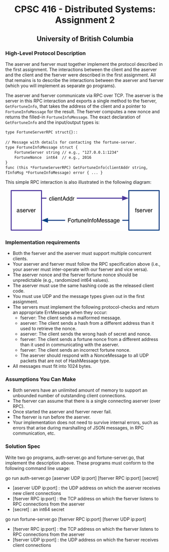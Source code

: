 <h1 align="center"> 
	CPSC 416 - Distributed Systems: Assignment 2
</h1>

<h2 align="center"> 
	University of British Columbia
</h2>



<h3>
	<b>High-Level Protocol Description</b>
</h3>

The aserver and fserver must together implement the protocol described in the first assignment.
The interactions between the client and the aserver and the client and the fserver were described 
in the first assignment. All that remains is to describe the interactions between the aserver and 
fserver (which you will implement as separate go programs).

The aserver and fserver communicate via RPC over TCP. The aserver is the server in this RPC interaction 
and exports a single method to the fserver, ``GetFortuneInfo``, that takes the address of the client and a 
pointer to ``FortuneInfoMessage`` for the result. The fserver computes a new nonce and returns the filled-in 
``FortuneInfoMessage``. The exact declaration of ``GetFortuneInfo`` and the input/output types is:


    type FortuneServerRPC struct{}::

    // Message with details for contacting the fortune-server.
    type FortuneInfoMessage struct {
    	FortuneServer string // e.g., "127.0.0.1:1234"
	    FortuneNonce  int64  // e.g., 2016
    }
	func (this *FortuneServerRPC) GetFortuneInfo(clientAddr string,	
	fInfoMsg *FortuneInfoMessage) error { ... } 


This simple RPC interaction is also illustrated in the following diagram:

<p align="center">
	<img alt="Space-Time Diagram" src="/assign2-servers-proto.jpg">
</p>





<h3>
	<b>Implementation requirements</b>
</h3>

 - Both the fserver and the aserver must support multiple concurrent clients.
 - Your aserver and fserver must follow the RPC specification above (i.e., your aserver must inter-operate with our fserver and vice versa).
 - The aserver nonce and the fserver fortune nonce should be unpredictable (e.g., randomized int64 values).
 - The aserver must use the same hashing code as the released client code.
 - You must use UDP and the message types given out in the first assignment.
 - The servers must implement the following protocol-checks and return an appropriate ErrMessage when they occur:
	- fserver: The client sends a malformed message.
	- aserver: The client sends a hash from a different address than it used to retrieve the nonce.
	- aserver: The client sends the wrong hash of secret and nonce.
	- fserver: The client sends a fortune nonce from a different address than it used in communicating with the aserver.
	- fserver: The client sends an incorrect fortune nonce.
	- The aserver should respond with a NonceMessage to all UDP packets that are not of HashMessage type.
 - All messages must fit into 1024 bytes.
 
 
 
 
<h3>
	<b>Assumptions You Can Make</b>
</h3>

 - Both servers have an unlimited amount of memory to support an unbounded number 
	of outstanding client connections.
 - The fserver can assume that there is a single connecting aserver (over RPC).
 - Once started the aserver and fserver never fail.
 - The fserver is run before the aserver.
 - Your implementation does not need to survive internal errors, such as errors that 
	arise during marshalling of JSON messages, in RPC communication, etc.
	
	
<h3>
	<b>Solution Spec</b>
</h3>

Write two go programs, auth-server.go and fortune-server.go, that implement the description above. 
These programs must conform to the following command line usage:

go run auth-server.go [aserver UDP ip:port] [fserver RPC ip:port] [secret]

- [aserver UDP ip:port] : the UDP address on which the aserver receives new client connections
- [fserver RPC ip:port] : the TCP address on which the fserver listens to RPC connections from the aserver
- [secret] : an int64 secret

go run fortune-server.go [fserver RPC ip:port] [fserver UDP ip:port]
- [fserver RPC ip:port] : the TCP address on which the fserver listens to RPC connections from the aserver
- [fserver UDP ip:port] : the UDP address on which the fserver receives client connections